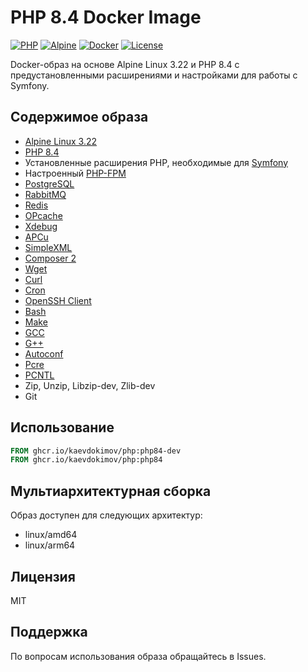 # PHP 8.4 Docker Image

[![PHP](https://img.shields.io/badge/PHP-8.4-green.svg)](https://php.net/)
[![Alpine](https://img.shields.io/badge/Alpine-3.22-green.svg)](https://php.net/)
[![Docker](https://img.shields.io/badge/Docker-Ready-blue.svg)](https://docker.com/)
[![License](https://img.shields.io/badge/License-MIT-yellow.svg)](LICENSE)

Docker-образ на основе Alpine Linux 3.22 и PHP 8.4 с предустановленными расширениями и настройками для работы с Symfony.

## Содержимое образа

- [Alpine Linux 3.22](https://alpinelinux.org/posts/Alpine-3.22.0-released.html)
- [PHP 8.4](https://www.php.net/releases/8.4/index.php)
- Установленные расширения PHP, необходимые для [Symfony](https://symfony.com/)
- Настроенный [PHP-FPM](https://www.php.net/manual/en/install.fpm.php)
- [PostgreSQL](https://www.postgresql.org/)
- [RabbitMQ](https://www.rabbitmq.com/)
- [Redis](https://redis.io/)
- [OPcache](https://www.php.net/manual/en/book.opcache.php)
- [Xdebug](https://xdebug.org/)
- [APCu](https://www.php.net/manual/en/book.apcu.php)
- [SimpleXML](https://www.php.net/manual/en/book.simplexml.php)
- [Composer 2](https://getcomposer.org/)
- [Wget](https://wikipedia.org/wiki/Wget)
- [Curl](https://curl.se/)
- [Cron](https://crontab.guru/)
- [OpenSSH Client](https://www.openssh.com/)
- [Bash](https://www.gnu.org/software/bash/)
- [Make](https://www.gnu.org/software/make/)
- [GCC](https://gcc.gnu.org/)
- [G++](https://gcc.gnu.org/)
- [Autoconf](https://www.gnu.org/software/autoconf/)
- [Pcre](https://www.pcre.org/)
- [PCNTL](https://www.php.net/manual/en/book.pcntl.php)
- Zip, Unzip, Libzip-dev, Zlib-dev
- Git

## Использование

```dockerfile
FROM ghcr.io/kaevdokimov/php:php84-dev
FROM ghcr.io/kaevdokimov/php:php84
```

## Мультиархитектурная сборка

Образ доступен для следующих архитектур:
- linux/amd64
- linux/arm64

## Лицензия

MIT

## Поддержка

По вопросам использования образа обращайтесь в Issues.
